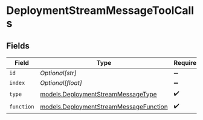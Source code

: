 # DeploymentStreamMessageToolCalls


## Fields

| Field                                                                                  | Type                                                                                   | Required                                                                               | Description                                                                            |
| -------------------------------------------------------------------------------------- | -------------------------------------------------------------------------------------- | -------------------------------------------------------------------------------------- | -------------------------------------------------------------------------------------- |
| `id`                                                                                   | *Optional[str]*                                                                        | :heavy_minus_sign:                                                                     | N/A                                                                                    |
| `index`                                                                                | *Optional[float]*                                                                      | :heavy_minus_sign:                                                                     | N/A                                                                                    |
| `type`                                                                                 | [models.DeploymentStreamMessageType](../models/deploymentstreammessagetype.md)         | :heavy_check_mark:                                                                     | N/A                                                                                    |
| `function`                                                                             | [models.DeploymentStreamMessageFunction](../models/deploymentstreammessagefunction.md) | :heavy_check_mark:                                                                     | N/A                                                                                    |